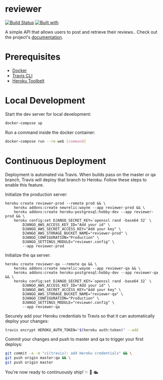 # reviewer

[![Build Status](https://travis-ci.org/antoniostorni/reviewer.svg?branch=master)](https://travis-ci.org/antoniostorni/reviewer)
[![Built with](https://img.shields.io/badge/Built_with-Cookiecutter_Django_Rest-F7B633.svg)](https://github.com/agconti/cookiecutter-django-rest)

A simple API that allows users to post and retrieve their reviews.. Check out the project's [documentation](http://antoniostorni.github.io/reviewer/).

# Prerequisites

- [Docker](https://docs.docker.com/docker-for-mac/install/)  
- [Travis CLI](http://blog.travis-ci.com/2013-01-14-new-client/)
- [Heroku Toolbelt](https://toolbelt.heroku.com/)

# Local Development

Start the dev server for local development:
```bash
docker-compose up
```

Run a command inside the docker container:

```bash
docker-compose run --rm web [command]
```

# Continuous Deployment

Deployment is automated via Travis. When builds pass on the master or qa branch, Travis will deploy that branch to Heroku. Follow these steps to enable this feature.

Initialize the production server:

```
heroku create reviewer-prod --remote prod && \
    heroku addons:create newrelic:wayne --app reviewer-prod && \
    heroku addons:create heroku-postgresql:hobby-dev --app reviewer-prod && \
    heroku config:set DJANGO_SECRET_KEY=`openssl rand -base64 32` \
        DJANGO_AWS_ACCESS_KEY_ID="Add your id" \
        DJANGO_AWS_SECRET_ACCESS_KEY="Add your key" \
        DJANGO_AWS_STORAGE_BUCKET_NAME="reviewer-prod" \
        DJANGO_CONFIGURATION="Production" \
        DJANGO_SETTINGS_MODULE="reviewer.config" \
        --app reviewer-prod
```

Initialize the qa server:

```
heroku create reviewer-qa --remote qa && \
    heroku addons:create newrelic:wayne --app reviewer-qa && \
    heroku addons:create heroku-postgresql:hobby-dev --app reviewer-qa && \
    heroku config:set DJANGO_SECRET_KEY=`openssl rand -base64 32` \
        DJANGO_AWS_ACCESS_KEY_ID="Add your id" \
        DJANGO_AWS_SECRET_ACCESS_KEY="Add your key" \
        DJANGO_AWS_STORAGE_BUCKET_NAME="reviewer-qa" \
        DJANGO_CONFIGURATION="Production" \
        DJANGO_SETTINGS_MODULE="reviewer.config" \
        --app reviewer-qa
```

Securely add your Heroku credentials to Travis so that it can automatically deploy your changes:

```bash
travis encrypt HEROKU_AUTH_TOKEN="$(heroku auth:token)" --add
```

Commit your changes and push to master and qa to trigger your first deploys:

```bash
git commit -a -m "ci(travis): add Heroku credentials" && \
git push origin master:qa && \
git push origin master
```

You're now ready to continuously ship! ✨ 💅 🛳
